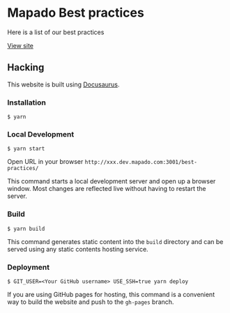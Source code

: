 # Mapado Best practices

Here is a list of our best practices

[View site](https://mapado.github.io/best-practices)

## Hacking

This website is built using [Docusaurus](https://docusaurus.io/).

### Installation

```
$ yarn
```

### Local Development

```
$ yarn start
```

Open URL in your browser `http://xxx.dev.mapado.com:3001/best-practices/`

This command starts a local development server and open up a browser window. Most changes are reflected live without having to restart the server.

### Build

```
$ yarn build
```

This command generates static content into the `build` directory and can be served using any static contents hosting service.

### Deployment

```
$ GIT_USER=<Your GitHub username> USE_SSH=true yarn deploy
```

If you are using GitHub pages for hosting, this command is a convenient way to build the website and push to the `gh-pages` branch.
